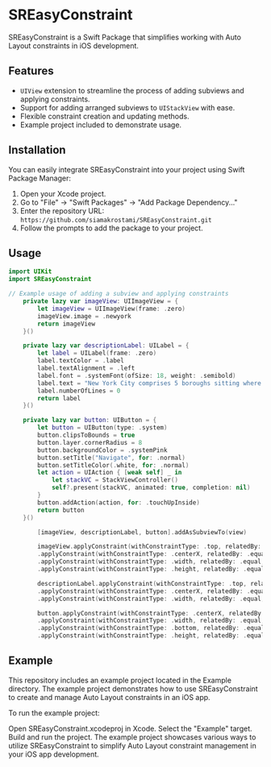 # SREasyConstraint

SREasyConstraint is a Swift Package that simplifies working with Auto Layout constraints in iOS development.

## Features

- `UIView` extension to streamline the process of adding subviews and applying constraints.
- Support for adding arranged subviews to `UIStackView` with ease.
- Flexible constraint creation and updating methods.
- Example project included to demonstrate usage.

## Installation

You can easily integrate SREasyConstraint into your project using Swift Package Manager:

1. Open your Xcode project.
2. Go to "File" -> "Swift Packages" -> "Add Package Dependency..."
3. Enter the repository URL: `https://github.com/siamakrostami/SREasyConstraint.git`
4. Follow the prompts to add the package to your project.

## Usage

```swift
import UIKit
import SREasyConstraint

// Example usage of adding a subview and applying constraints
    private lazy var imageView: UIImageView = {
        let imageView = UIImageView(frame: .zero)
        imageView.image = .newyork
        return imageView
    }()

    private lazy var descriptionLabel: UILabel = {
        let label = UILabel(frame: .zero)
        label.textColor = .label
        label.textAlignment = .left
        label.font = .systemFont(ofSize: 18, weight: .semibold)
        label.text = "New York City comprises 5 boroughs sitting where the Hudson River meets the Atlantic Ocean. At its core is Manhattan, a densely populated borough that’s among the world’s major commercial, financial and cultural centers. Its iconic sites include skyscrapers such as the Empire State Building and sprawling Central Park. Broadway theater is staged in neon-lit Times Square."
        label.numberOfLines = 0
        return label
    }()

    private lazy var button: UIButton = {
        let button = UIButton(type: .system)
        button.clipsToBounds = true
        button.layer.cornerRadius = 8
        button.backgroundColor = .systemPink
        button.setTitle("Navigate", for: .normal)
        button.setTitleColor(.white, for: .normal)
        let action = UIAction { [weak self] _ in
            let stackVC = StackViewController()
            self?.present(stackVC, animated: true, completion: nil)
        }
        button.addAction(action, for: .touchUpInside)
        return button
    }()

        [imageView, descriptionLabel, button].addAsSubviewTo(view)

        imageView.applyConstraint(withConstraintType: .top, relatedBy: .equal, toItem: view, withAttribute: .top, multiplier: 1, constant: 0)
        .applyConstraint(withConstraintType: .centerX, relatedBy: .equal, toItem: view, withAttribute: .centerX, multiplier: 1, constant: 0)
        .applyConstraint(withConstraintType: .width, relatedBy: .equal, toItem: view, withAttribute: .width, multiplier: 1, constant: 0)
        .applyConstraint(withConstraintType: .height, relatedBy: .equal, toItem: imageView, withAttribute: .width, multiplier: 9 / 16, constant: 0)

        descriptionLabel.applyConstraint(withConstraintType: .top, relatedBy: .equal, toItem: imageView, withAttribute: .bottom, multiplier: 1, constant: 16)
        .applyConstraint(withConstraintType: .centerX, relatedBy: .equal, toItem: view, withAttribute: .centerX, multiplier: 1, constant: 0)
        .applyConstraint(withConstraintType: .width, relatedBy: .equal, toItem: view, withAttribute: .width, multiplier: 0.9, constant: 0)

        button.applyConstraint(withConstraintType: .centerX, relatedBy: .equal, toItem: view, withAttribute: .centerX, multiplier: 1, constant: 0)
        .applyConstraint(withConstraintType: .width, relatedBy: .equal, toItem: view, withAttribute: .width, multiplier: 0.9, constant: 0)
        .applyConstraint(withConstraintType: .bottom, relatedBy: .equal, toItem: view.safeAreaLayoutGuide, withAttribute: .bottom, multiplier: 1, constant: -16)
        .applyConstraint(withConstraintType: .height, relatedBy: .equal, toItem: nil, withAttribute: .notAnAttribute, multiplier: 1, constant: 48)
```

## Example

This repository includes an example project located in the Example directory. The example project demonstrates how to use SREasyConstraint to create and manage Auto Layout constraints in an iOS app.

To run the example project:

Open SREasyConstraint.xcodeproj in Xcode.
Select the "Example" target.
Build and run the project.
The example project showcases various ways to utilize SREasyConstraint to simplify Auto Layout constraint management in your iOS app development.
